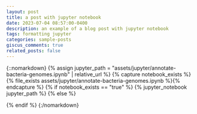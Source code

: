 ```yaml
---
layout: post
title: a post with jupyter notebook
date: 2023-07-04 08:57:00-0400
description: an example of a blog post with jupyter notebook
tags: formatting jupyter
categories: sample-posts
giscus_comments: true
related_posts: false
---
```


{::nomarkdown}
{% assign jupyter_path = "assets/jupyter/annotate-bacteria-genomes.ipynb" | relative_url %}
{% capture notebook_exists %}{% file_exists assets/jupyter/annotate-bacteria-genomes.ipynb %}{% endcapture %}
{% if notebook_exists == "true" %}
{% jupyter_notebook jupyter_path %}
{% else %}

{% endif %}
{:/nomarkdown}